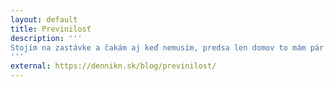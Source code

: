 ```yaml
---
layout: default
title: Previnilosť
description: '''
Stojím na zastávke a čakám aj keď nemusím, predsa len domov to mám pár minút pešo. Premýšľam. Veď som si za to zaplatil!
'''
external: https://dennikn.sk/blog/previnilost/
---
```

